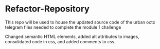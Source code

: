 # Refactor-Repository
This repo will be used to house the updated source code of the urban octo telegram files needed to complete the module 1 challenge

Changed semantic HTML elements, added alt attributes to images, consolidated code in css, and added comments to css.
